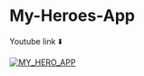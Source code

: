 # My-Heroes-App

Youtube link ⬇️


[![MY_HERO_APP](https://img.youtube.com/vi/zLsxvxWtOR8&t/0.jpg)](https://www.youtube.com/watch?v=zLsxvxWtOR8&t=16s)




